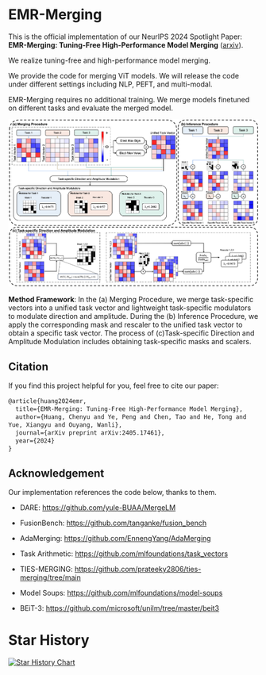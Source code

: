 # EMR-Merging

This is the official implementation of our NeurIPS 2024 Spotlight Paper: **EMR-Merging: Tuning-Free High-Performance Model Merging** ([arxiv](https://arxiv.org/abs/2405.17461)).

We realize tuning-free and high-performance model merging.

We provide the code for merging ViT models. We will release the code under different settings including NLP, PEFT, and multi-modal.

EMR-Merging requires no additional training. We merge models finetuned on different tasks and evaluate the merged model.

<img src='./png/method-main.jpg'>

**Method Framework**: In the (a) Merging Procedure, we merge task-specific vectors into a unified task vector and lightweight task-specific modulators to modulate direction and amplitude. During the (b) Inference Procedure, we apply the corresponding mask and rescaler to the unified task vector to obtain a specific task vector. The process of (c)Task-specific Direction and Amplitude Modulation includes obtaining task-specific masks and scalers.



## Citation
If you find this project helpful for you, feel free to cite our paper:
```
@article{huang2024emr,
  title={EMR-Merging: Tuning-Free High-Performance Model Merging},
  author={Huang, Chenyu and Ye, Peng and Chen, Tao and He, Tong and Yue, Xiangyu and Ouyang, Wanli},
  journal={arXiv preprint arXiv:2405.17461},
  year={2024}
}
```


## Acknowledgement
Our implementation references the code below, thanks to them.

- DARE: https://github.com/yule-BUAA/MergeLM

- FusionBench: https://github.com/tanganke/fusion_bench

- AdaMerging: https://github.com/EnnengYang/AdaMerging

- Task Arithmetic: https://github.com/mlfoundations/task_vectors

- TIES-MERGING: https://github.com/prateeky2806/ties-merging/tree/main

- Model Soups: https://github.com/mlfoundations/model-soups

- BEiT-3: https://github.com/microsoft/unilm/tree/master/beit3

  
# Star History

[![Star History Chart](https://api.star-history.com/svg?repos=harveyhuang18/EMR_Merging&type=Timeline)](https://star-history.com/#harveyhuang18/EMR_Merging&Timeline)

